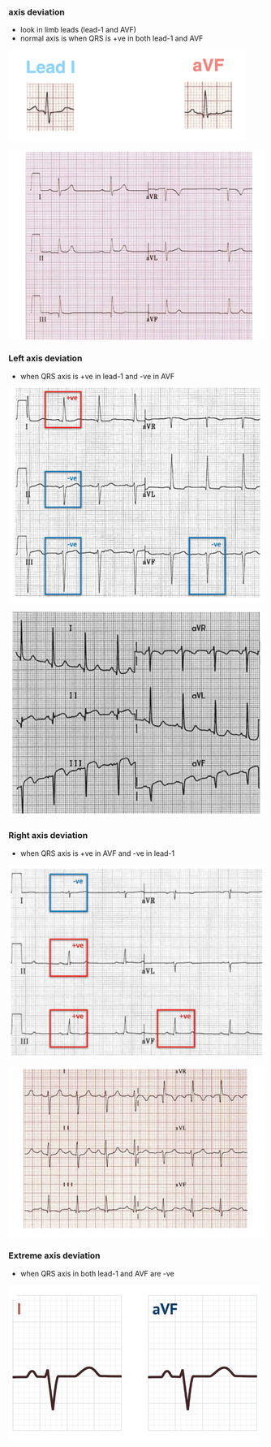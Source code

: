 ### axis deviation
- look in limb leads (lead-1 and AVF)
- normal axis is when QRS is +ve in both lead-1 and AVF

![](./imgs/normal-axis.png)

![](./imgs/normalAxis2.png)

### Left axis deviation
- when QRS axis is +ve in lead-1 and -ve in AVF

![](./imgs/LAD.png)

![](./imgs/leftAxis2.png)

### Right axis deviation
- when QRS axis is +ve in AVF and -ve in lead-1

![](./imgs/RAD.png)

![](./imgs/rightAxis2.png)

### Extreme axis deviation
- when QRS axis in both lead-1 and AVF are -ve

![](./imgs/Extreme-axis.png)